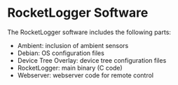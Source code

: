 RocketLogger Software
=====================

The RocketLogger software includes the following parts:
* Ambient: inclusion of ambient sensors
* Debian: OS configuration files
* Device Tree Overlay: device tree configuration files
* RocketLogger: main binary (C code)
* Webserver: webserver code for remote control
